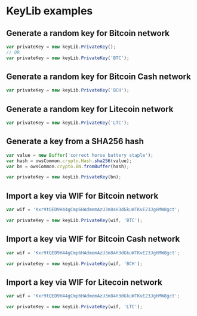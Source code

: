 # KeyLib examples

## Generate a random key for Bitcoin network
```javascript
var privateKey = new keyLib.PrivateKey();
// OR
var privateKey = new keyLib.PrivateKey('BTC');
```

## Generate a random key for Bitcoin Cash network
```javascript
var privateKey = new keyLib.PrivateKey('BCH');
```

## Generate a random key for Litecoin network
```javascript
var privateKey = new keyLib.PrivateKey('LTC');
```

## Generate a key from a SHA256 hash
```javascript
var value = new Buffer('correct horse battery staple');
var hash = owsCommon.crypto.Hash.sha256(value);
var bn = owsCommon.crypto.BN.fromBuffer(hash);

var privateKey = new keyLib.PrivateKey(bn);
```

## Import a key via WIF for Bitcoin network
```javascript
var wif = 'Kxr9tQED9H44gCmp6HAdmemAzU3n84H3dGkuWTKvE23JgHMW8gct';

var privateKey = new keyLib.PrivateKey(wif, 'BTC');
```
## Import a key via WIF for Bitcoin Cash network
```javascript
var wif = 'Kxr9tQED9H44gCmp6HAdmemAzU3n84H3dGkuWTKvE23JgHMW8gct';

var privateKey = new keyLib.PrivateKey(wif, 'BCH');
```
## Import a key via WIF for Litecoin network
```javascript
var wif = 'Kxr9tQED9H44gCmp6HAdmemAzU3n84H3dGkuWTKvE23JgHMW8gct';

var privateKey = new keyLib.PrivateKey(wif, 'LTC');
```
